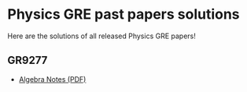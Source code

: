 # Physics GRE past papers solutions
Here are the solutions of all released Physics GRE papers!

## GR9277
- [Algebra Notes (PDF)](https://drive.google.com/file/d/1I0dJifQ4VJGL3VmC7fz7iZk35xUpVF1A/view?usp=sharing)





